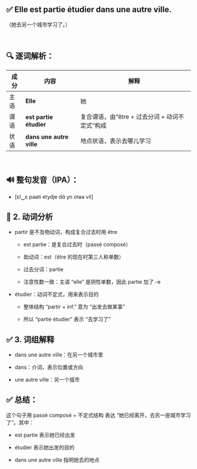 ## ✅ Elle est partie étudier dans une autre ville.
（她去另一个城市学习了。）

&nbsp;

## 🔍 逐词解析：

| 成分 | 内容  | 解释   |
| -- | -------- | --------- |
| 主语 | **Elle**     | 她   |
| 谓语 | **est partie étudier**   | 复合谓语，由“être + 过去分词 + 动词不定式”构成 |
| 状语 | **dans une autre ville** | 地点状语，表示去哪儿学习  |


&nbsp;

## 🔊 整句发音（IPA）：
 - [ɛl‿ɛ paʁti etydje dɑ̃ yn otʁə vil]

## 🧠 2. 动词分析
 - partir 是不及物动词，构成复合过去时用 être
   - est partie：是复合过去时（passé composé）

   - 助动词：est（être 的现在时第三人称单数）

   - 过去分词：partie

   - 注意性数一致：主语 “elle” 是阴性单数，因此 partie 加了 -e

- étudier：动词不定式，用来表示目的
   - 整体结构 “partir + inf.” 意为 “出发去做某事”

   - 所以 “partie étudier” 表示 “去学习了”

## ✅ 3. 词组解释
- dans une autre ville：在另一个城市里

- dans：介词，表示位置或方向

- une autre ville：另一个城市

## ✅ 总结：
这个句子用 passé composé + 不定式结构 表达 “她已经离开，去另一座城市学习了”。其中：

- est partie 表示她已经出发

- étudier 表示她出发的目的

- dans une autre ville 指明她去的地点